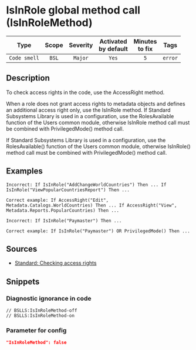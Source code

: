 # IsInRole global method call (IsInRoleMethod)

| Type | Scope | Severity | Activated<br/>by default | Minutes<br/>to fix | Tags |
| :-: | :-: | :-: | :-: | :-: | :-: |
| `Code smell` | `BSL` | `Major` | `Yes` | `5` | `error` |

<!-- Блоки выше заполняются автоматически, не трогать -->
## Description

<!-- Описание диагностики заполняется вручную. Необходимо понятным языком описать смысл и схему работу -->

To check access rights in the code, use the AccessRight method.

When a role does not grant access rights to metadata objects and defines an additional access right only, use the IsInRole method. If Standard Subsystems Library is used in a configuration, use the RolesAvailable function of the Users common module, otherwise IsInRole method call must be combined with PrivilegedMode() method call.

If Standard Subsystems Library is used in a configuration, use the RolesAvailable() function of the Users common module, otherwise IsInRole() method call must be combined with PrivilegedMode() method call.

## Examples

<!-- В данном разделе приводятся примеры, на которые диагностика срабатывает, а также можно привести пример, как можно исправить ситуацию -->

```
Incorrect: If IsInRole("AddChangeWorldCountries") Then ... If IsInRole("ViewPopularCountriesReport") Then ...
```

```
Correct example: If AccessRight("Edit", Metadata.Catalogs.WorldCountries) Then ... If AccessRight("View", Metadata.Reports.PopularCountries) Then ...
```

```
Incorrect: If IsInRole("Paymaster") Then ...
```

```
Correct example: If IsInRole("Paymaster") OR PrivilegedMode() Then ...
```

## Sources

<!-- Необходимо указывать ссылки на все источники, из которых почерпнута информация для создания диагностики -->

- [Standard: Checking access rights](https://support.1ci.com/hc/en-us/articles/360011003180-Checking-access-rights)

## Snippets

<!-- Блоки ниже заполняются автоматически, не трогать -->
### Diagnostic ignorance in code

```bsl
// BSLLS:IsInRoleMethod-off
// BSLLS:IsInRoleMethod-on
```

### Parameter for config

```json
"IsInRoleMethod": false
```
